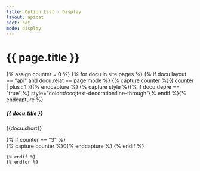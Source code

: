 ```yaml
---
title: Option List - Display
layout: apicat
sect: cat
mode: display
---
```


# {{ page.title }}

<div class="row">
	{% assign counter = 0 %}
	{% for docu in site.pages %}
	{% if docu.layout == "api" and docu.relat == page.mode %}
	{% capture counter %}{{ counter | plus : 1 }}{% endcapture %}
	{% capture style %}{% if docu.depre == "true" %} style="color:#ccc;text-decoration:line-through"{% endif %}{% endcapture %}
	<div class="col-sm-4"><div class="card mb-3">
		<div class="card-header">
			<h5 {{style}}>
				<a href="{{site.basesite}}{{docu.url | remove_first: "/" }}">{{ docu.title }}</a>
			</h5>
		</div>
		<div class="card-body">
			<p>{{docu.short}}</p>
		</div>
	</div></div>
	{% if counter == "3" %}
</div><div class="row">
	{% capture counter %}0{% endcapture %}
	{% endif %}

	{% endif %}
	{% endfor %}
</div>

